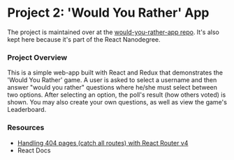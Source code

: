 # Project 2: 'Would You Rather' App

The project is maintained over at the [would-you-rather-app repo](https://github.com/nehal96/would-you-rather-app). It's also kept here because it's part of the React Nanodegree.

### Project Overview

This is a simple web-app built with React and Redux that demonstrates the 'Would You Rather' game. A user is asked to select a username and then answer "would you rather" questions where he/she must select between two options. After selecting an option, the poll's result (how others voted) is shown. You may also create your own questions, as well as view the game's Leaderboard.

### Resources

* [Handling 404 pages (catch all routes) with React Router v4](https://tylermcginnis.com/react-router-handling-404-pages/)
* React Docs
